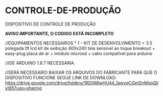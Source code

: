 # CONTROLE-DE-PRODUÇÃO
DISPOSITIVO DE CONTROLE DE PRODUÇÃO

****AVISO iMPORTANTE, O CODIGO ESTÁ INCOMPLETO****

//EQUIPAMENTOS NECESSARIOS
  ° 1 - KIT DE DESENVOLVIMENTO = 3.5 polegada tft lcd kit de exibição 400x240 tela sensível ao toque breakout + easy-plug placa de ar + módulo microsd + cabo compatível para arduino
  
 //iDE ARDUINO 1.8.7 NECESSARIA.
 
 
 //SERÁ NECESSARIO BAIXAR OS ARQUIVOS DO FABRICANTE PARA QUE O DISPOSITIVO FUNCIONE SEGUE LINK DE DOWNLOAD: https://drive.google.com/drive/folders/1RD0MlwHU44_1awyqCGptSnMxpQIjxt85?usp=sharing
